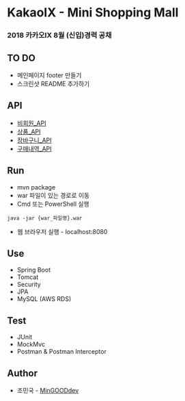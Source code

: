 # KakaoIX - Mini Shopping Mall
### 2018 카카오IX 8월 (신입)경력 공채

## TO DO
* 메인페이지 footer 만들기
* 스크린샷 README 추가하기

## API
* [비회원_API](https://github.com/MinGOODdev/KakaoIX-MiniShoppingMall/wiki/1.-RestGuestController)
* [상품_API](https://github.com/MinGOODdev/KakaoIX-MiniShoppingMall/wiki/2.-RestProductController)
* [장바구니_API](https://github.com/MinGOODdev/KakaoIX-MiniShoppingMall/wiki/3.-RestCartController)
* [구매내역_API](https://github.com/MinGOODdev/KakaoIX-MiniShoppingMall/wiki/4.-RestOrderController)

## Run
* mvn package
* war 파일이 있는 경로로 이동
* Cmd 또는 PowerShell 실행
```
java -jar {war_파일명}.war
```
* 웹 브라우저 실행 - localhost:8080

## Use
* Spring Boot
* Tomcat
* Security
* JPA
* MySQL (AWS RDS)

## Test
* JUnit
* MockMvc
* Postman & Postman Interceptor

## Author
* 조민국 - [MinGOODdev](https://github.com/MinGOODdev)
